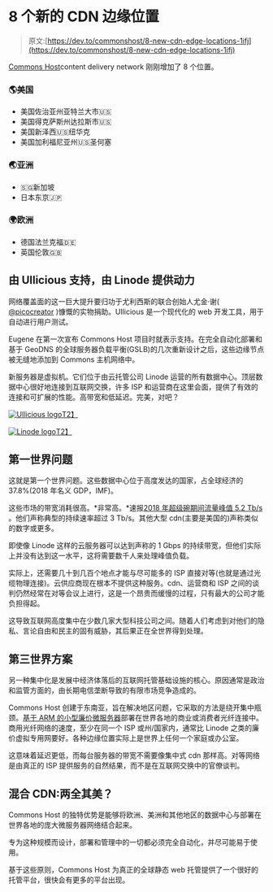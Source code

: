 # 8 个新的 CDN 边缘位置

> 原文:[https://dev.to/commonshost/8-new-cdn-edge-locations-1ifj](https://dev.to/commonshost/8-new-cdn-edge-locations-1ifj)

[Commons Host](https://commons.host)content delivery network 刚刚增加了 8 个位置。

### [](#america)🌎美国

*   美国佐治亚州亚特兰大市🇺🇸
*   美国得克萨斯州达拉斯市🇺🇸
*   美国新泽西🇺🇸纽华克
*   美国加利福尼亚州🇺🇸圣何塞

### [](#asia)🌏亚洲

*   🇸🇬新加坡
*   日本东京🇯🇵

### [](#europe)🌍欧洲

*   德国法兰克福🇩🇪
*   英国伦敦🇬🇧

## [](#supported-by-uilicious-powered-by-linode)由 UIlicious 支持，由 Linode 提供动力

网络覆盖面的这一巨大提升要归功于尤利西斯的联合创始人尤金·谢( [@picocreator](https://twitter.com/picocreator) )慷慨的实物捐助。UIlicious 是一个现代化的 web 开发工具，用于自动进行用户测试。

Eugene 在第一次宣布 Commons Host 项目时就表示支持。在完全自动化部署和基于 GeoDNS 的全球服务器负载平衡(GSLB)的几次重新设计之后，这些边缘节点被无缝地添加到 Commons 主机网络中。

新服务器是虚拟机。它们位于由云托管公司 Linode 运营的所有数据中心。顶层数据中心很好地连接到互联网交换，许多 ISP 和运营商在这里会面，提供了有效的连接和可扩展的性能。高带宽和低延迟。完美，对吧？

[![UIlicious logo](../Images/94e6f54d8686a2cac7fad4ae3460cc06.png)T2】](https://uilicious.com)

[![Linode logo](../Images/4995386154a2f07a443186e1eb2dad5e.png)T2】](https://www.linode.com)

## [](#first-world-problems)第一世界问题

这就是第一个世界问题。这些数据中心位于高度发达的国家，占全球经济的 37.8%(2018 年名义 GDP，IMF)。

这些市场的带宽消耗很高。*非常高。*速报[2018 年超级碗期间流量峰值 5.2 Tb/s](https://www.fastly.com/blog/altitude-sf-2018-recap) 。他们声称典型的持续速率超过 3 Tb/s。其他大型 cdn(主要是美国的)声称类似的数字或更多。

即使像 Linode 这样的云服务器可以达到声称的 1 Gbps 的持续带宽，但他们实际上并没有达到这一水平，这将需要数千人来处理峰值负载。

实际上，还需要几十到几百个地点才能与尽可能多的 ISP 直接对等(也就是通过光缆物理连接)。云供应商现在根本不提供这种服务。cdn、运营商和 ISP 之间的谈判仍然经常在对等会议上进行，这是一个昂贵而缓慢的过程，只有最大的公司才能负担得起。

这导致互联网高度集中在少数几家大型科技公司之间。随着人们考虑到对他们的隐私、言论自由和民主的固有威胁，其后果正在全世界得到处理。

## [](#third-world-solutions)第三世界方案

另一种集中化是发展中经济体落后的互联网托管基础设施的核心。原因通常是政治和监管方面的，由长期电信垄断导致的有限市场竞争造成的。

Commons Host 创建于东南亚，旨在解决地区问题，它采取的方法是绕开集中瓶颈。[基于 ARM 的小型廉价微服务器](https://sg.carousell.com/p/little-lamb-mk-i-commons-host-cdn-pop-edge-server-166149743/)部署在世界各地的商业或消费者光纤连接中。商用光纤网络的速度，至少在同一个 ISP 或州/国家内，通常比 Linode 之类的廉价虚拟专用网要好。各种边缘位置实际上是世界上任何一个家庭或办公室。

这意味着延迟更低，而每台服务器的带宽不需要像集中式 cdn 那样高。对等网络是由真正的 ISP 提供服务的自然结果，而不是在互联网交换中的官僚谈判。

## [](#hybrid-cdn-best-of-both-worlds)混合 CDN:两全其美？

Commons Host 的独特优势是能够将欧洲、美洲和其他地区的数据中心与部署在世界各地的庞大微服务器网络结合起来。

专为这种规模而设计，部署和管理中的一切都必须完全自动化，并尽可能易于使用。

基于这些原则，Commons Host 为真正的全球静态 web 托管提供了一个很好的托管平台，很快会有更多的平台出现。